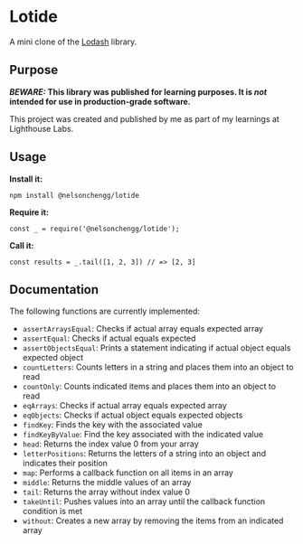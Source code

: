 # Lotide

A mini clone of the [Lodash](https://lodash.com) library.

## Purpose

**_BEWARE:_ This library was published for learning purposes. It is _not_ intended for use in production-grade software.**

This project was created and published by me as part of my learnings at Lighthouse Labs. 

## Usage

**Install it:**

`npm install @nelsonchengg/lotide`

**Require it:**

`const _ = require('@nelsonchengg/lotide');`

**Call it:**

`const results = _.tail([1, 2, 3]) // => [2, 3]`

## Documentation

The following functions are currently implemented:

* `assertArraysEqual`: Checks if actual array equals expected array
* `assertEqual`: Checks if actual equals expected
* `assertObjectsEqual`: Prints a statement indicating if actual object equals expected object
* `countLetters`: Counts letters in a string and places them into an object to read
* `countOnly`: Counts indicated items and places them into an object to read
* `eqArrays`: Checks if actual array equals expected array
* `eqObjects`: Checks if actual object equals expected objects
* `findKey`: Finds the key with the associated value
* `findKeyByValue`: Find the key associated with the indicated value
* `head`: Returns the index value 0 from your array
* `letterPositions`: Returns the letters of a string into an object and indicates their position
* `map`: Performs a callback function on all items in an array
* `middle`: Returns the middle values of an array
* `tail`: Returns the array without index value 0
* `takeUntil`: Pushes values into an array until the callback function condition is met
* `without`: Creates a new array by removing the items from an indicated array